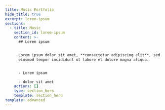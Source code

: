 ```yaml
---
title: Music Portfolio
hide_title: true
excerpt: lorem-ipsum
sections:
  - title: Music
    section_id: lorem-ipsum
    content: >-
      ## Lorem ipsum


      Lorem ipsum dolor sit amet, **consectetur adipiscing elit**, sed do
      eiusmod tempor incididunt ut labore et dolore magna aliqua.


      - Lorem ipsum

      - dolor sit amet
    actions: []
    type: section_hero
    template: section_hero
template: advanced
---
```


